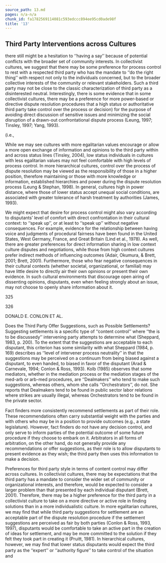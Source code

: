 ```yaml
---
source_path: 13.md
pages: n/a-n/a
chunk_id: fa1782569114081c593edccc894ee95cd0ade98f
title: '13'
---
```

## Third Party Interventions across Cultures

there still might be a hesitation to ‘‘having a say’’ because of potential conﬂicts with the broader set of community interests. In collectivist cultures, we suggest that there may be some preference for process control to rest with a respected third party who has the mandate to ‘‘do the right thing’’ with respect not only to the individuals concerned, but to the broader collective interests of the community or relevant stakeholders. Such a third party may not be close to the classic characterization of third party as a disinterested neutral. Interestingly, there is some evidence that in some collectivist cultures, there may be a preference for more power-based or directive dispute resolution procedures that a high status or authoritative third party take control over the process or decision) for the purpose of avoiding direct discussion of sensitive issues and minimizing the social disruption of a drawn-out confrontational dispute process (Leung, 1997; Tinsley, 1997; Yang, 1993).

(i.e.,

While we may see cultures with more egalitarian values encourage or allow a more open exchange of information and opinions to the third party within and across status lines (Tinsley, 2004), low status individuals in cultures with less egalitarian values may not feel comfortable with high levels of process control. In more hierarchical cultures, control over the process of dispute resolution may be viewed as the responsibility of those in a higher position, therefore maintaining or those with more knowledge or information, established hierarchies and power during the dispute resolution process (Leung & Stephan, 1998). In general, cultures high in power distance, where those of lower status accept unequal social conditions, are associated with greater tolerance of harsh treatment by authorities (James, 1993).

We might expect that desire for process control might also vary according to disputants’ level of comfort with direct confrontation in their cultural context: to ‘‘speak up’’, or at least to ‘‘speak up’’ without negative consequences. For example, evidence for the relationship between having voice and judgments of procedural fairness have been found in the United States, West Germany, France, and Great Britain (Lind et al., 1978). As well, there are greater preferences for direct information sharing in low context culture disputes and negotiations, while those from high context cultures prefer indirect methods of inﬂuencing outcomes (Adair, Okumura, & Brett, 2001; Brett, 2001). Furthermore, those who fear negative consequences in their cultural contexts (whether societal, organizational, or familial) may have little desire to directly air their own opinions or present their own evidence. In such cultural environments that discourage open airing of dissenting opinions, disputants, even when feeling strongly about an issue, may not choose to openly share information about it.

325

326

DONALD E. CONLON ET AL.

Does the Third Party Offer Suggestions, such as Possible Settlements? Suggesting settlements is a speciﬁc type of ‘‘content control’’ where ‘‘the is to be discussedy’’ intervening party attempts to determine what (Sheppard, 1983, p. 200). To the extent that the suggestions are acceptable to each disputant, this criterion has some similarity with what Sheppard (1984, p. 169) describes as ‘‘level of intervener process neutrality’’ in that the suggestions may be perceived on a continuum from being biased against a disputant, to even handed, to biased in favor of the disputant (Arad & Carnevale, 1994; Conlon & Ross, 1993). Kolb (1985) observes that some mediators, whether in the mediation process or the mediation stages of the med-arb or arb-med procedures, are ‘‘Dealmakers’’ who tend to make such suggestions, whereas others, whom she calls ‘‘Orchestrators’’, do not. She reports that Dealmakers tend to be found in public sector labor relations where strikes are usually illegal, whereas Orchestrators tend to be found in the private sector.

Fact ﬁnders more consistently recommend settlements as part of their role. These recommendations often carry substantial weight with the parties and with others who may be in a position to provide outcomes (e.g., a state legislature). However, fact ﬁnders do not have any decision control, and only serve to inform parties of the potential outcome of some future procedure if they choose to embark on it. Arbitrators in all forms of arbitration, on the other hand, do not generally provide any recommendations or offer suggestions, as their role is to allow disputants to present evidence as they wish; the third party then uses this information to make a decision.

Preferences for third party style in terms of content control may differ across cultures. In collectivist cultures, there may be expectations that the third party has a mandate to consider the wider set of community or organizational interests, and therefore, would be expected to consider a larger problem than that presented by each individual disputant (Brett, 2001). Therefore, there may be a higher preference for the third party in a collectivist culture to take on a more directive or active role in ﬁnding solutions than in a more individualistic culture. In more egalitarian cultures, we may ﬁnd that while third party suggestions for settlement are an acceptable part of the dispute resolution procedure if the settlement suggestions are perceived as fair by both parties (Conlon & Ross, 1993, 1997), disputants would be comfortable to take an active part in the creation of ideas for settlement, and may be more committed to the solution if they felt they took part in creating it (Pruitt, 1981). In hierarchical cultures, however, we may ﬁnd that lower status disputants would expect the third party as the ‘‘expert’’ or ‘‘authority ﬁgure’’ to take control of the situation and
